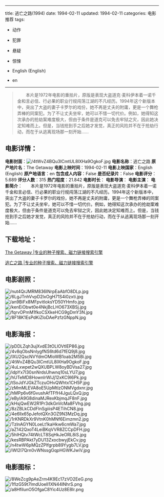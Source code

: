 
---
title: 逃亡之路(1994)
date: 1994-02-11
updated: 1994-02-11
categories: 电影推荐
tags:
- 动作
- 犯罪
- 悬疑
- 惊悚

- English (English)
- en
---


> 　　本片是1972年电影的重拍片，原版是表现大盗道克·麦科伊本着一诺千金和言必信、行必果的职业行规闯荡江湖的不凡经历。1994年这个新版本中，突出了大盗的妻子卡罗尔的戏份，她不再是丈夫的附庸，更是一个舞枪弄棒的同案犯。为了不让丈夫坐牢，她可以不惜一切代价。例如，她得知这次承办的抢劫案难度极大，但由于条件是道克可以免去牢狱之灾，因此她决定知难而上。但是，当钱抢到手之后她才发觉，真正的风险并不在于抢劫行动，而在于从逃离现场那一刻开始……

## **电影详情**：

**电影封面**：<img src="https://image.tmdb.org/t/p/w200/4tWvZ4BQu3ICmtUL8lXHa9OgkoF.jpg" alt="/4tWvZ4BQu3ICmtUL8lXHa9OgkoF.jpg" title="/4tWvZ4BQu3ICmtUL8lXHa9OgkoF.jpg">
**电影名称**：逃亡之路
**原产地片名**：The Getaway
**电影上映时间**：1994-02-11
**电影上映国家**：English (English)
**原产地语言**：en
**包含成人内容**：False
**是否纪录片**：False
**电影评分**：5.689
**评分人数**：315
**热门程度**：21.842
**电影时长**：
**电影导演**：
**电影主演**：
**电影简介**：　　本片是1972年电影的重拍片，原版是表现大盗道克·麦科伊本着一诺千金和言必信、行必果的职业行规闯荡江湖的不凡经历。1994年这个新版本中，突出了大盗的妻子卡罗尔的戏份，她不再是丈夫的附庸，更是一个舞枪弄棒的同案犯。为了不让丈夫坐牢，她可以不惜一切代价。例如，她得知这次承办的抢劫案难度极大，但由于条件是道克可以免去牢狱之灾，因此她决定知难而上。但是，当钱抢到手之后她才发觉，真正的风险并不在于抢劫行动，而在于从逃离现场那一刻开始……

## **下载地址**：
[The Getaway |专业的种子搜索、磁力链接搜索引擎](https://movie.amd794.com:2083/?search=The%20Getaway&ordering=&mode=match_phrase&page_size=10&page=1)

[逃亡之路 |专业的种子搜索、磁力链接搜索引擎](https://movie.amd794.com:2083/?search=%E9%80%83%E4%BA%A1%E4%B9%8B%E8%B7%AF&ordering=&mode=match_phrase&page_size=10&page=1)
 

## **电影剧照**：
<img src="https://image.tmdb.org/t/p/original/nut4QrJMRM836INrpEaAbfO8DLp.jpg" alt="/nut4QrJMRM836INrpEaAbfO8DLp.jpg" title="/nut4QrJMRM836INrpEaAbfO8DLp.jpg"><img src="https://image.tmdb.org/t/p/original/6LgJTnhVvpD2IxOgH71S4i0zxti.jpg" alt="/6LgJTnhVvpD2IxOgH71S4i0zxti.jpg" title="/6LgJTnhVvpD2IxOgH71S4i0zxti.jpg"><img src="https://image.tmdb.org/t/p/original/an9BiFx8MFpvitloksYD50YHmfo.jpg" alt="/an9BiFx8MFpvitloksYD50YHmfo.jpg" title="/an9BiFx8MFpvitloksYD50YHmfo.jpg"><img src="https://image.tmdb.org/t/p/original/kenEiObwt0e4NkjBcLHO673XBSj.jpg" alt="/kenEiObwt0e4NkjBcLHO673XBSj.jpg" title="/kenEiObwt0e4NkjBcLHO673XBSj.jpg"><img src="https://image.tmdb.org/t/p/original/fqrvOPmM1fkoCSXkeHCG9gDmY3N.jpg" alt="/fqrvOPmM1fkoCSXkeHCG9gDmY3N.jpg" title="/fqrvOPmM1fkoCSXkeHCG9gDmY3N.jpg"><img src="https://image.tmdb.org/t/p/original/8F18K1EsPdKiZloDAePzfzGNppN.jpg" alt="/8F18K1EsPdKiZloDAePzfzGNppN.jpg" title="/8F18K1EsPdKiZloDAePzfzGNppN.jpg">

## **电影海报**：
<img src="https://image.tmdb.org/t/p/original/pDDLZqh3ujXvdE3tOLlOVtlEP86.jpg" alt="/pDDLZqh3ujXvdE3tOLlOVtlEP86.jpg" title="/pDDLZqh3ujXvdE3tOLlOVtlEP86.jpg"><img src="https://image.tmdb.org/t/p/original/4v8qObsNnIygfNS6td6d7fEQ9j8.jpg" alt="/4v8qObsNnIygfNS6td6d7fEQ9j8.jpg" title="/4v8qObsNnIygfNS6td6d7fEQ9j8.jpg"><img src="https://image.tmdb.org/t/p/original/lXU2QscNVYdmOMloWB1oab2M5Bi.jpg" alt="/lXU2QscNVYdmOMloWB1oab2M5Bi.jpg" title="/lXU2QscNVYdmOMloWB1oab2M5Bi.jpg"><img src="https://image.tmdb.org/t/p/original/4tWvZ4BQu3ICmtUL8lXHa9OgkoF.jpg" alt="/4tWvZ4BQu3ICmtUL8lXHa9OgkoF.jpg" title="/4tWvZ4BQu3ICmtUL8lXHa9OgkoF.jpg"><img src="https://image.tmdb.org/t/p/original/4uLxwpet2wQXUBPLW8oyBDVsa27.jpg" alt="/4uLxwpet2wQXUBPLW8oyBDVsa27.jpg" title="/4uLxwpet2wQXUBPLW8oyBDVsa27.jpg"><img src="https://image.tmdb.org/t/p/original/idpYx7I30snNrdsUhwnq10sLYU7.jpg" alt="/idpYx7I30snNrdsUhwnq10sLYU7.jpg" title="/idpYx7I30snNrdsUhwnq10sLYU7.jpg"><img src="https://image.tmdb.org/t/p/original/hUTeMD8HownIrWlJj12xKC9I6Pk.jpg" alt="/hUTeMD8HownIrWlJj12xKC9I6Pk.jpg" title="/hUTeMD8HownIrWlJj12xKC9I6Pk.jpg"><img src="https://image.tmdb.org/t/p/original/tSoJdYJGkZTczuOHvQWhtx1CH5P.jpg" alt="/tSoJdYJGkZTczuOHvQWhtx1CH5P.jpg" title="/tSoJdYJGkZTczuOHvQWhtx1CH5P.jpg"><img src="https://image.tmdb.org/t/p/original/zMmMLEVA8oE5UpMtlzONMVgdxnr.jpg" alt="/zMmMLEVA8oE5UpMtlzONMVgdxnr.jpg" title="/zMmMLEVA8oE5UpMtlzONMVgdxnr.jpg"><img src="https://image.tmdb.org/t/p/original/hMPp6v6fGvushAfTFfH4JguLQxQ.jpg" alt="/hMPp6v6fGvushAfTFfH4JguLQxQ.jpg" title="/hMPp6v6fGvushAfTFfH4JguLQxQ.jpg"><img src="https://image.tmdb.org/t/p/original/eByIA9G8dinaMJRexKbjmqJF8nF.jpg" alt="/eByIA9G8dinaMJRexKbjmqJF8nF.jpg" title="/eByIA9G8dinaMJRexKbjmqJF8nF.jpg"><img src="https://image.tmdb.org/t/p/original/kHsjQwEW2R1Pr3dkGnVcMa8FVhg.jpg" alt="/kHsjQwEW2R1Pr3dkGnVcMa8FVhg.jpg" title="/kHsjQwEW2R1Pr3dkGnVcMa8FVhg.jpg"><img src="https://image.tmdb.org/t/p/original/8zZBLkCDdFInSgiiisP4ETihCN8.jpg" alt="/8zZBLkCDdFInSgiiisP4ETihCN8.jpg" title="/8zZBLkCDdFInSgiiisP4ETihCN8.jpg"><img src="https://image.tmdb.org/t/p/original/4e6llx65pJefotQXn3OZ9N3MzDq.jpg" alt="/4e6llx65pJefotQXn3OZ9N3MzDq.jpg" title="/4e6llx65pJefotQXn3OZ9N3MzDq.jpg"><img src="https://image.tmdb.org/t/p/original/1rKNRDkXr9VtnK0hMNf6Eimzmn2.jpg" alt="/1rKNRDkXr9VtnK0hMNf6Eimzmn2.jpg" title="/1rKNRDkXr9VtnK0hMNf6Eimzmn2.jpg"><img src="https://image.tmdb.org/t/p/original/TzlnAGYN0LoeLt1kaHkw6cmWa7.jpg" alt="/TzlnAGYN0LoeLt1kaHkw6cmWa7.jpg" title="/TzlnAGYN0LoeLt1kaHkw6cmWa7.jpg"><img src="https://image.tmdb.org/t/p/original/aZ142QxoT4LeiBKqVVR8ZCCpDFH.jpg" alt="/aZ142QxoT4LeiBKqVVR8ZCCpDFH.jpg" title="/aZ142QxoT4LeiBKqVVR8ZCCpDFH.jpg"><img src="https://image.tmdb.org/t/p/original/5hIHQtv74tWcLT8SqHkJeORL8iS.jpg" alt="/5hIHQtv74tWcLT8SqHkJeORL8iS.jpg" title="/5hIHQtv74tWcLT8SqHkJeORL8iS.jpg"><img src="https://image.tmdb.org/t/p/original/kesRBPAkt7yDU13ZxocbwyjEkCv.jpg" alt="/kesRBPAkt7yDU13ZxocbwyjEkCv.jpg" title="/kesRBPAkt7yDU13ZxocbwyjEkCv.jpg"><img src="https://image.tmdb.org/t/p/original/n4twW6pMQzZPlfgrpb89Yygb7LV.jpg" alt="/n4twW6pMQzZPlfgrpb89Yygb7LV.jpg" title="/n4twW6pMQzZPlfgrpb89Yygb7LV.jpg"><img src="https://image.tmdb.org/t/p/original/iWl2l7Qrn0vWNssgGqpHGWKJwiV.jpg" alt="/iWl2l7Qrn0vWNssgGqpHGWKJwiV.jpg" title="/iWl2l7Qrn0vWNssgGqpHGWKJwiV.jpg">

## **电影图标**：
<img src="https://image.tmdb.org/t/p/original/8WeZcg9pAeZrm4K9Ec17zVO2EeG.png" alt="/8WeZcg9pAeZrm4K9Ec17zVO2EeG.png" title="/8WeZcg9pAeZrm4K9Ec17zVO2EeG.png"><img src="https://image.tmdb.org/t/p/original/1fIzG59t7lmdUoeII1XN44lNhrS.png" alt="/1fIzG59t7lmdUoeII1XN44lNhrS.png" title="/1fIzG59t7lmdUoeII1XN44lNhrS.png"><img src="https://image.tmdb.org/t/p/original/a8HfilunO5OfgaC8Yic4Uz8E8Ir.png" alt="/a8HfilunO5OfgaC8Yic4Uz8E8Ir.png" title="/a8HfilunO5OfgaC8Yic4Uz8E8Ir.png">
